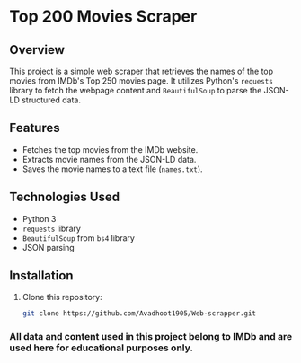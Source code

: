 # Top 200 Movies Scraper

## Overview
This project is a simple web scraper that retrieves the names of the top movies from IMDb's Top 250 movies page. It utilizes Python's `requests` library to fetch the webpage content and `BeautifulSoup` to parse the JSON-LD structured data.

## Features
- Fetches the top movies from the IMDb website.
- Extracts movie names from the JSON-LD data.
- Saves the movie names to a text file (`names.txt`).

## Technologies Used
- Python 3
- `requests` library
- `BeautifulSoup` from `bs4` library
- JSON parsing

## Installation

1. Clone this repository:
   ```bash
   git clone https://github.com/Avadhoot1905/Web-scrapper.git

### All data and content used in this project belong to IMDb and are used here for educational purposes only.
